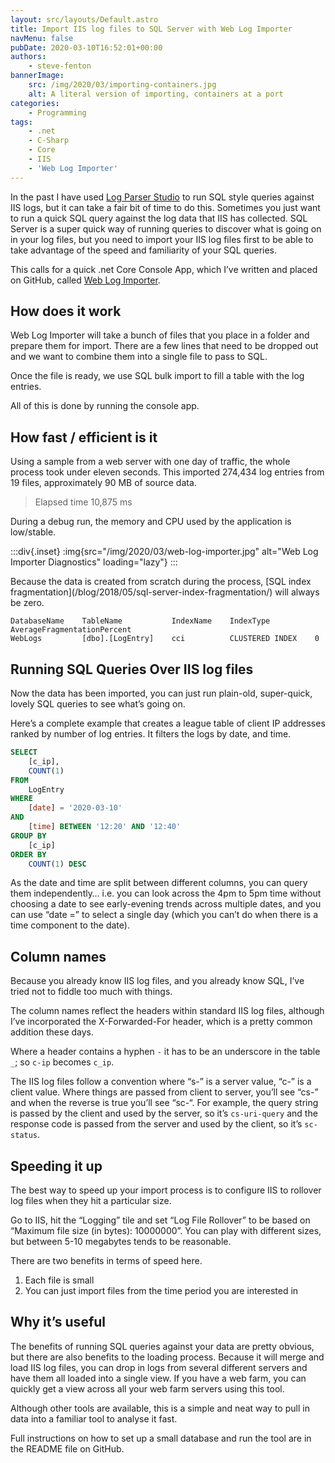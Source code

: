```yaml
---
layout: src/layouts/Default.astro
title: Import IIS log files to SQL Server with Web Log Importer
navMenu: false
pubDate: 2020-03-10T16:52:01+00:00
authors:
    - steve-fenton
bannerImage:
    src: /img/2020/03/importing-containers.jpg
    alt: A literal version of importing, containers at a port
categories:
    - Programming
tags:
    - .net
    - C-Sharp
    - Core
    - IIS
    - 'Web Log Importer'
---
```


In the past I have used [Log Parser Studio](/tag/log-parser-studio/) to run SQL style queries against IIS logs, but it can take a fair bit of time to do this. Sometimes you just want to run a quick SQL query against the log data that IIS has collected. SQL Server is a super quick way of running queries to discover what is going on in your log files, but you need to import your IIS log files first to be able to take advantage of the speed and familiarity of your SQL queries.

This calls for a quick .net Core Console App, which I’ve written and placed on GitHub, called [Web Log Importer](https://github.com/Steve-Fenton/WebLogImporter).

## How does it work

Web Log Importer will take a bunch of files that you place in a folder and prepare them for import. There are a few lines that need to be dropped out and we want to combine them into a single file to pass to SQL.

Once the file is ready, we use SQL bulk import to fill a table with the log entries.

All of this is done by running the console app.

## How fast / efficient is it

Using a sample from a web server with one day of traffic, the whole process took under eleven seconds. This imported 274,434 log entries from 19 files, approximately 90 MB of source data.

> Elapsed time 10,875 ms

During a debug run, the memory and CPU used by the application is low/stable.

:::div{.inset}
:img{src="/img/2020/03/web-log-importer.jpg" alt="Web Log Importer Diagnostics" loading="lazy"}
:::

Because the data is created from scratch during the process, [SQL index fragmentation]\(/blog/2018/05/sql-server-index-fragmentation/) will always be zero.

```
DatabaseName    TableName           IndexName    IndexType          AverageFragmentationPercent
WebLogs         [dbo].[LogEntry]    cci          CLUSTERED INDEX    0
```

## Running SQL Queries Over IIS log files

Now the data has been imported, you can just run plain-old, super-quick, lovely SQL queries to see what’s going on.

Here’s a complete example that creates a league table of client IP addresses ranked by number of log entries. It filters the logs by date, and time.

```sql
SELECT
    [c_ip],
    COUNT(1)
FROM
    LogEntry
WHERE
    [date] = '2020-03-10'
AND
    [time] BETWEEN '12:20' AND '12:40'
GROUP BY
    [c_ip]
ORDER BY
    COUNT(1) DESC
```

As the date and time are split between different columns, you can query them independently… i.e. you can look across the 4pm to 5pm time without choosing a date to see early-evening trends across multiple dates, and you can use “date =” to select a single day (which you can’t do when there is a time component to the date).

## Column names

Because you already know IIS log files, and you already know SQL, I’ve tried not to fiddle too much with things.

The column names reflect the headers within standard IIS log files, although I’ve incorporated the X-Forwarded-For header, which is a pretty common addition these days.

Where a header contains a hyphen `-` it has to be an underscore in the table `_`; so `c-ip` becomes `c_ip`.

The IIS log files follow a convention where “s-” is a server value, “c-” is a client value. Where things are passed from client to server, you’ll see “cs-” and when the reverse is true you’ll see “sc-“. For example, the query string is passed by the client and used by the server, so it’s `cs-uri-query` and the response code is passed from the server and used by the client, so it’s `sc-status`.

## Speeding it up

The best way to speed up your import process is to configure IIS to rollover log files when they hit a particular size.

Go to IIS, hit the “Logging” tile and set “Log File Rollover” to be based on “Maximum file size (in bytes): 10000000”. You can play with different sizes, but between 5-10 megabytes tends to be reasonable.

There are two benefits in terms of speed here.

1. Each file is small
2. You can just import files from the time period you are interested in

## Why it’s useful

The benefits of running SQL queries against your data are pretty obvious, but there are also benefits to the loading process. Because it will merge and load IIS log files, you can drop in logs from several different servers and have them all loaded into a single view. If you have a web farm, you can quickly get a view across all your web farm servers using this tool.

Although other tools are available, this is a simple and neat way to pull in data into a familiar tool to analyse it fast.

Full instructions on how to set up a small database and run the tool are in the README file on GitHub.